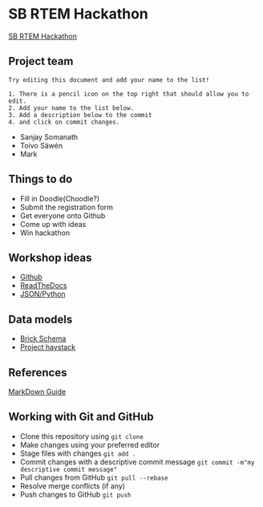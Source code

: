 # SB RTEM Hackathon
[SB RTEM Hackathon](https://www.rtemhackathon.com/)

## Project team
```
Try editing this document and add your name to the list! 

1. There is a pencil icon on the top right that should allow you to edit. 
2. Add your name to the list below. 
3. Add a description below to the commit 
4. and click on commit changes.
```
* Sanjay Somanath
* Toivo Säwén
* Mark

## Things to do
* Fill in Doodle(Choodle?)
* Submit the registration form
* Get everyone onto Github
* Come up with ideas
* Win hackathon

## Workshop ideas
* [Github](https://kinsta.com/knowledgebase/what-is-github/)  
* [ReadTheDocs](https://readthedocs.org/)  
* [JSON/Python](https://www.geeksforgeeks.org/read-write-and-parse-json-using-python/)  

## Data models
* [Brick Schema](https://brickschema.org/)  
* [Project haystack](https://project-haystack.org/)  

## References
[MarkDown Guide](https://www.markdownguide.org/extended-syntax/)

## Working with Git and GitHub
* Clone this repository using `git clone`
* Make changes using your preferred editor
* Stage files with changes `git add .`
* Commit changes with a descriptive commit message `git commit -m"my descriptive commit message"`
* Pull changes from GitHub `git pull --rebase`
* Resolve merge conflicts (if any)
* Push changes to GitHub `git push`
